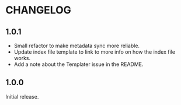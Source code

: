# CHANGELOG

## 1.0.1

- Small refactor to make metadata sync more reliable.
- Update index file template to link to more info on how the index file works.
- Add a note about the Templater issue in the README.

## 1.0.0

Initial release.
